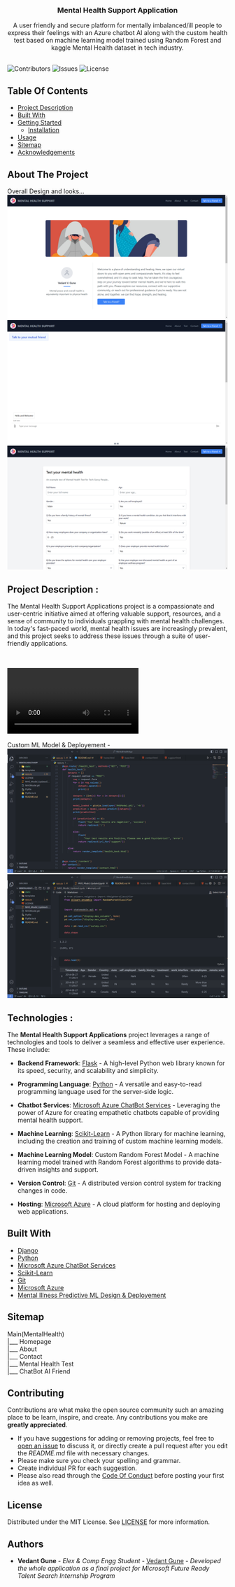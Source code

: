 <br/>
<p align="center">
  <h3 align="center">Mental Health Support Application</h3>

  <p align="center">
    A user friendly and secure platform for mentally imbalanced/ill people to  express their feelings with an Azure chatbot AI along with the custom health test based on machine learning model trained using Random Forest and kaggle Mental Health dataset in tech industry.
    <br/>
    <br/>
  </p>
</p>

![Contributors](https://img.shields.io/github/contributors/vedantgune99/Mental-Health-Support-Application?color=dark-green) ![Issues](https://img.shields.io/github/issues/vedantgune99/Mental-Health-Support-Application) ![License](https://img.shields.io/github/license/vedantgune99/Mental-Health-Support-Application) 

## Table Of Contents

* [Project Description](#project-description)
* [Built With](#built-with)
* [Getting Started](#getting-started)
  * [Installation](#installation)
* [Usage](#usage)
* [Sitemap](#sitemap)
* [Acknowledgements](#acknowledgements)

## About The Project
Overall Design and looks...
![Screen Shot](/static/img/ss1.png)<br/>
![Screen Shot](/static/img/ss2.png)<br/>
![Screen Shot](/static/img/ss3.png)<br/>


## Project Description :
The Mental Health Support Applications project is a compassionate and user-centric initiative aimed at offering valuable support, resources, and a sense of community to individuals grappling with mental health challenges. In today's fast-paced world, mental health issues are increasingly prevalent, and this project seeks to address these issues through a suite of user-friendly applications.



<br/><br/>
![Mental Health Support Application Demo](/showcase.mp4)

Custom ML Model & Deployement - <br/>
![Screen Shot](/static/img/ss4.png)<br/>
![Screen Shot](/static/img/ss5.png)<br/>

## Technologies :
The **Mental Health Support Applications** project leverages a range of technologies and tools to deliver a seamless and effective user experience. These include:

- **Backend Framework**: [Flask](https://flask.palletsprojects.com/en/2.3.x//) - A high-level Python web library known for its speed, security, and scalability and simplicity.

- **Programming Language**: [Python](https://www.python.org/) - A versatile and easy-to-read programming language used for the server-side logic.

- **Chatbot Services**: [Microsoft Azure ChatBot Services](https://azure.microsoft.com/en-us/services/bot-service/) - Leveraging the power of Azure for creating empathetic chatbots capable of providing mental health support.

- **Machine Learning**: [Scikit-Learn](https://scikit-learn.org/) - A Python library for machine learning, including the creation and training of custom machine learning models.

- **Machine Learning Model**: Custom Random Forest Model - A machine learning model trained with Random Forest algorithms to provide data-driven insights and support.

- **Version Control**: [Git](https://git-scm.com/) - A distributed version control system for tracking changes in code.

- **Hosting**: [Microsoft Azure](https://azure.microsoft.com/en-us/) - A cloud platform for hosting and deploying web applications.

## Built With

- [Django](https://flask.palletsprojects.com/en/2.3.x/)
- [Python](https://www.python.org/)
- [Microsoft Azure ChatBot Services](https://azure.microsoft.com/en-us/services/bot-service/)
- [Scikit-Learn](https://scikit-learn.org/)
- [Git](https://git-scm.com/)
- [Microsoft Azure](https://azure.microsoft.com/en-us/)
- [Mental Illness Predictive ML Design & Deployement](https://www.kaggle.com/datasets/osmi/mental-health-in-tech-survey)


## Sitemap

Main(MentalHealth) 
    <br />|___ Homepage
    <br />|___ About
    <br />|___ Contact
    <br />|___ Mental Health Test
    <br />|___ ChatBot AI Friend
    


## Contributing

Contributions are what make the open source community such an amazing place to be learn, inspire, and create. Any contributions you make are **greatly appreciated**.
* If you have suggestions for adding or removing projects, feel free to [open an issue](https://github.com/vedantgune99/Mental-Health-Support-Application/issues/new) to discuss it, or directly create a pull request after you edit the *README.md* file with necessary changes.
* Please make sure you check your spelling and grammar.
* Create individual PR for each suggestion.
* Please also read through the [Code Of Conduct](https://github.com/vedantgune99/Mental-Health-Support-Application/blob/main/CODE_OF_CONDUCT.md) before posting your first idea as well.


## License
Distributed under the MIT License. See [LICENSE](https://github.com/vedantgune99/Mental-Health-Support-Application/blob/main/LICENSE.md) for more information.

## Authors
* **Vedant Gune** - *Elex & Comp Engg Student* - [Vedant Gune](https://github.com/ShaanCoding/) - *Developed the whole application as a final project for Microsoft Future Ready Talent Search Internship Program*

